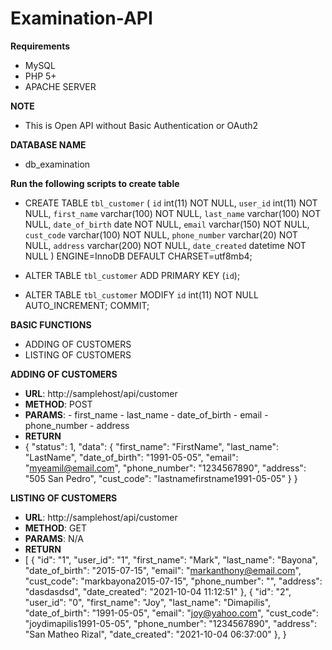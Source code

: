 # Examination-API

**Requirements**

- MySQL
- PHP 5+
- APACHE SERVER

**NOTE**
- This is Open API without Basic Authentication or OAuth2  

**DATABASE NAME**
 - db_examination


 
 **Run the following scripts to create table**
 
- CREATE TABLE `tbl_customer` (
  `id` int(11) NOT NULL,
  `user_id` int(11) NOT NULL,
  `first_name` varchar(100) NOT NULL,
  `last_name` varchar(100) NOT NULL,
  `date_of_birth` date NOT NULL,
  `email` varchar(150) NOT NULL,
  `cust_code` varchar(100) NOT NULL,
  `phone_number` varchar(20) NOT NULL,
  `address` varchar(200) NOT NULL,
  `date_created` datetime NOT NULL
) ENGINE=InnoDB DEFAULT CHARSET=utf8mb4;

- ALTER TABLE `tbl_customer`
  ADD PRIMARY KEY (`id`);

- ALTER TABLE `tbl_customer`
  MODIFY `id` int(11) NOT NULL AUTO_INCREMENT;
COMMIT;






**BASIC FUNCTIONS**
- ADDING OF CUSTOMERS
- LISTING OF CUSTOMERS

**ADDING OF CUSTOMERS**
- **URL**: http://samplehost/api/customer
- **METHOD**: POST
- **PARAMS**:
	  - first_name
	  - last_name
	  - date_of_birth
	  - email
	  - phone_number
	  - address
- **RETURN**
- 	{
    "status": 1,
    "data": {
        "first_name": "FirstName",
        "last_name": "LastName",
        "date_of_birth": "1991-05-05",
        "email": "myeamil@email.com",
        "phone_number": "1234567890",
        "address": "505 San Pedro",
        "cust_code": "lastnamefirstname1991-05-05"
    }
}
     
**LISTING OF CUSTOMERS**
- **URL**: http://samplehost/api/customer
- **METHOD**: GET
- **PARAMS**: N/A
- **RETURN**
- 	[
    {
        "id": "1",
        "user_id": "1",
        "first_name": "Mark",
        "last_name": "Bayona",
        "date_of_birth": "2015-07-15",
        "email": "markanthony@email.com",
        "cust_code": "markbayona2015-07-15",
        "phone_number": "",
        "address": "dasdasdsd",
        "date_created": "2021-10-04 11:12:51"
    },
    {
        "id": "2",
        "user_id": "0",
        "first_name": "Joy",
        "last_name": "Dimapilis",
        "date_of_birth": "1991-05-05",
        "email": "joy@yahoo.com",
        "cust_code": "joydimapilis1991-05-05",
        "phone_number": "1234567890",
        "address": "San Matheo Rizal",
        "date_created": "2021-10-04 06:37:00"
    },
}  
  

